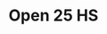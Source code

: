 ---
title: "Open 25 HS"
url: /ciudad-autonoma-de-buenos-aires/open-25-hs-viamonte/
shop: Lebensmittel
---